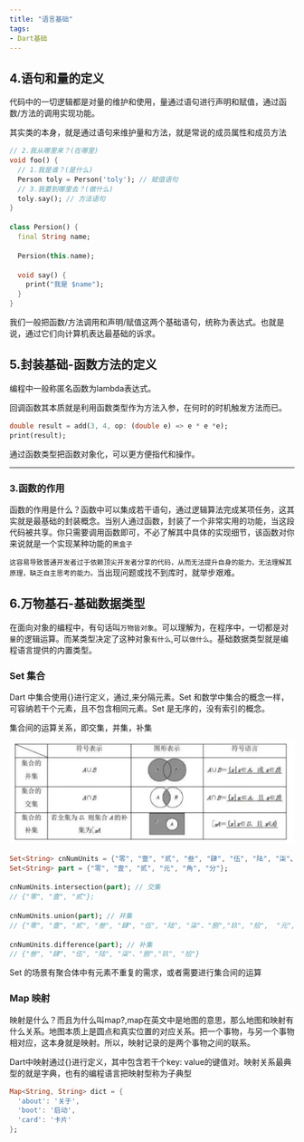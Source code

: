 ```yaml
---
title: "语言基础"
tags:
- Dart基础
---
```


## 4.语句和量的定义

代码中的一切逻辑都是对<span class="e-1">量</span>的维护和使用，<span class="e-1">量</span>通过语句进行声明和赋值，通过<span class="e-1">函数/方法</span>的调用实现功能。

其实<span class="e-1">类</span>的本身，就是通过语句来维护<span class="e-1">量</span>和<span class="e-1">方法</span>，就是常说的<span class="e-1">成员属性</span>和<span class="e-1">成员方法</span>

```dart
// 2.我从哪里来？(在哪里)
void foo() {
  // 1.我是谁？(是什么)
  Person toly = Person('toly'); // 赋值语句
  // 3.我要到哪里去？(做什么)
  toly.say(); // 方法语句
}

class Persion() {
  final String name;

  Persion(this.name);

  void say() {
    print("我是 $name");
  }
}
```

我们一般把<span class="e-1">函数/方法调用</span>和<span class="e-1">声明/赋值</span>这两个基础语句，统称为<span class="e-1">表达式</span>。也就是说，通过它们向计算机表达最基础的诉求。

## 5.封装基础-函数方法的定义


编程中一般称<span class="e-1">匿名函数</span>为<span class="e-1">lambda表达式</span>。

<span class="e-1">回调函数</span>其本质就是利用函数类型作为方法入参，在何时的时机触发方法而已。

```dart
double result = add(3, 4, op: (double e) => e * e *e);
print(result);
```
通过<span class="e-1">函数类型</span>把函数对象化，可以更方便指代和操作。

---

### 3.函数的作用

函数的作用是什么？函数中可以集成若干语句，通过逻辑算法完成某项任务，这其实就是最基础的封装概念。当别人通过函数，封装了一个非常实用的功能，当这段代码被共享。你只需要调用函数即可，不必了解其中具体的实现细节，该函数对你来说就是一个实现某种功能的`黑盒子`

`这容易导致普通开发者过于依赖顶尖开发者分享的代码，从而无法提升自身的能力，无法理解其原理，缺乏自主思考的能力。`当出现问题或找不到库时，就举步艰难。

## 6.万物基石-基础数据类型

在面向对象的编程中，有句话叫`万物皆对象`。可以理解为，在程序中，一切都是对`量`的逻辑运算。而某类型决定了这种对象`有什么`,可以`做什么`。基础数据类型就是编程语言提供的内置类型。

### Set 集合

Dart 中集合使用<span class="e-1">{}</span>进行定义，通过<span class="e-1">,</span>来分隔元素。Set 和数学中集合的概念一样，可容纳若干个元素，且<span class="e-1">不包含相同元素</span>。Set 是无序的，没有索引的概念。

集合间的运算关系，即交集，并集，补集

![set](./images/set.png)

```dart
Set<String> cnNumUnits = {"零", "壹", "贰", "叁", "肆", "伍", "陆", "柒"、"捌","玖", "拾"};
Set<String> part = {"零", "壹", "贰", "元", "角", "分"};

cnNumUnits.intersection(part); // 交集
// {"零", "壹", "贰"};

cnNumUnits.union(part); // 并集
// {"零", "壹", "贰", "叁", "肆", "伍", "陆", "柒"、"捌","玖", "拾",  "元", "角", "分"}

cnNumUnits.difference(part); // 补集
// {"叁", "肆", "伍", "陆", "柒"、"捌","玖", "拾"}
```

Set 的场景有聚合体中有元素不重复的需求，或者需要进行集合间的运算

### Map 映射

<span class="e-1">映射</span>是什么？而且为什么叫<span class="e-1">map</span>?,<span class="e-1">map</span>在英文中是地图的意思，那么地图和映射有什么关系。地图本质上是<span class="e-1">圆点</span>和<span class="e-1">真实位置</span>的对应关系。把一个事物，与另一个事物相对应，这本身就是<span class="e-1">映射</span>。所以，映射记录的是两个事物之间的联系。

<span class="e-1">Dart</span>中映射通过<span class="e-1">{}</span>进行定义，其中包含若干个<span class="e-1">key: value</span>的键值对。映射关系最典型的就是字典，也有的编程语言把<span class="e-1">映射型</span>称为<span class="e-1">子典型</span>

```dart
Map<String, String> dict = {
  'about': '关于',
  'boot': '启动',
  'card': '卡片'
};
```